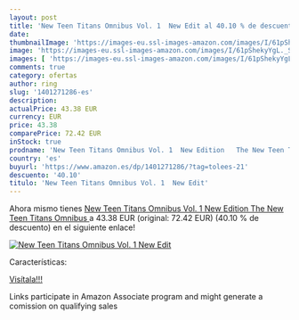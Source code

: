 ```yaml
---
layout: post
title: 'New Teen Titans Omnibus Vol. 1  New Edit al 40.10 % de descuento'
date: 
thumbnailImage: 'https://images-eu.ssl-images-amazon.com/images/I/61pShekyYgL._SL200_.jpg'
image: 'https://images-eu.ssl-images-amazon.com/images/I/61pShekyYgL._SL200_.jpg'
images: [ 'https://images-eu.ssl-images-amazon.com/images/I/61pShekyYgL._SL200_.jpg' ]
comments: true
category: ofertas
author: ring
slug: '1401271286-es'
description:
actualPrice: 43.38 EUR
currency: EUR
price: 43.38
comparePrice: 72.42 EUR
inStock: true
prodname: 'New Teen Titans Omnibus Vol. 1  New Edition   The New Teen Titans Omnibus '
country: 'es'
buyurl: 'https://www.amazon.es/dp/1401271286/?tag=tolees-21'
descuento: '40.10'
titulo: 'New Teen Titans Omnibus Vol. 1  New Edit'
---
```


Ahora mismo tienes [New Teen Titans Omnibus Vol. 1  New Edition   The New Teen Titans Omnibus ](https://www.amazon.es/dp/1401271286/?tag=tolees-21) a 43.38 EUR (original: 72.42 EUR) (40.10 %  de descuento) en el siguiente enlace!

[![New Teen Titans Omnibus Vol. 1  New Edit](https://images-eu.ssl-images-amazon.com/images/I/61pShekyYgL._SL200_.jpg)](https://www.amazon.es/dp/1401271286/?tag=tolees-21)

Características:


[Visítala!!!](https://www.amazon.es/dp/1401271286/?tag=tolees-21)

Links participate in Amazon Associate program and might generate a comission on qualifying sales
